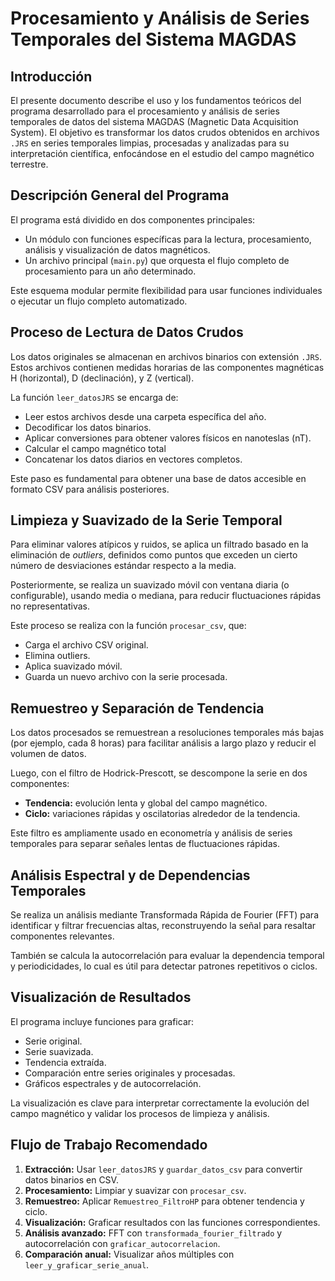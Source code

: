 # Procesamiento y Análisis de Series Temporales del Sistema MAGDAS

## Introducción

El presente documento describe el uso y los fundamentos teóricos del programa desarrollado para el procesamiento y análisis de series temporales de datos del sistema MAGDAS (Magnetic Data Acquisition System). El objetivo es transformar los datos crudos obtenidos en archivos `.JRS` en series temporales limpias, procesadas y analizadas para su interpretación científica, enfocándose en el estudio del campo magnético terrestre.

## Descripción General del Programa

El programa está dividido en dos componentes principales:

- Un módulo con funciones específicas para la lectura, procesamiento, análisis y visualización de datos magnéticos.
- Un archivo principal (`main.py`) que orquesta el flujo completo de procesamiento para un año determinado.

Este esquema modular permite flexibilidad para usar funciones individuales o ejecutar un flujo completo automatizado.

## Proceso de Lectura de Datos Crudos

Los datos originales se almacenan en archivos binarios con extensión `.JRS`. Estos archivos contienen medidas horarias de las componentes magnéticas H (horizontal), D (declinación), y Z (vertical).

La función `leer_datosJRS` se encarga de:

- Leer estos archivos desde una carpeta específica del año.
- Decodificar los datos binarios.
- Aplicar conversiones para obtener valores físicos en nanoteslas (nT).
- Calcular el campo magnético total
- Concatenar los datos diarios en vectores completos.

Este paso es fundamental para obtener una base de datos accesible en formato CSV para análisis posteriores.

## Limpieza y Suavizado de la Serie Temporal

Para eliminar valores atípicos y ruidos, se aplica un filtrado basado en la eliminación de *outliers*, definidos como puntos que exceden un cierto número de desviaciones estándar respecto a la media.

Posteriormente, se realiza un suavizado móvil con ventana diaria (o configurable), usando media o mediana, para reducir fluctuaciones rápidas no representativas.

Este proceso se realiza con la función `procesar_csv`, que:

- Carga el archivo CSV original.
- Elimina outliers.
- Aplica suavizado móvil.
- Guarda un nuevo archivo con la serie procesada.

## Remuestreo y Separación de Tendencia

Los datos procesados se remuestrean a resoluciones temporales más bajas (por ejemplo, cada 8 horas) para facilitar análisis a largo plazo y reducir el volumen de datos.

Luego, con el filtro de Hodrick-Prescott, se descompone la serie en dos componentes:

- **Tendencia:** evolución lenta y global del campo magnético.
- **Ciclo:** variaciones rápidas y oscilatorias alrededor de la tendencia.

Este filtro es ampliamente usado en econometría y análisis de series temporales para separar señales lentas de fluctuaciones rápidas.

## Análisis Espectral y de Dependencias Temporales

Se realiza un análisis mediante Transformada Rápida de Fourier (FFT) para identificar y filtrar frecuencias altas, reconstruyendo la señal para resaltar componentes relevantes.

También se calcula la autocorrelación para evaluar la dependencia temporal y periodicidades, lo cual es útil para detectar patrones repetitivos o ciclos.

## Visualización de Resultados

El programa incluye funciones para graficar:

- Serie original.
- Serie suavizada.
- Tendencia extraída.
- Comparación entre series originales y procesadas.
- Gráficos espectrales y de autocorrelación.

La visualización es clave para interpretar correctamente la evolución del campo magnético y validar los procesos de limpieza y análisis.

## Flujo de Trabajo Recomendado

1. **Extracción:** Usar `leer_datosJRS` y `guardar_datos_csv` para convertir datos binarios en CSV.
2. **Procesamiento:** Limpiar y suavizar con `procesar_csv`.
3. **Remuestreo:** Aplicar `Remuestreo_FiltroHP` para obtener tendencia y ciclo.
4. **Visualización:** Graficar resultados con las funciones correspondientes.
5. **Análisis avanzado:** FFT con `transformada_fourier_filtrado` y autocorrelación con `graficar_autocorrelacion`.
6. **Comparación anual:** Visualizar años múltiples con `leer_y_graficar_serie_anual`.


